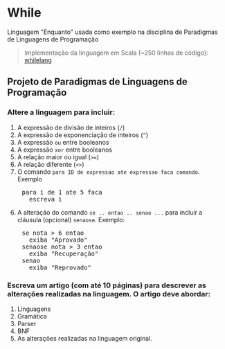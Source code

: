 While
=====

Linguagem "Enquanto" usada como exemplo na disciplina de Paradigmas de Linguagens de Programação

> Implementação da linguagem em Scala (~250 linhas de código): [whilelang](http://github.com/lrlucena/whileleng)

## Projeto de Paradigmas de Linguagens de Programação

### Altere a linguagem para incluir:
1. A expressão de divisão de inteiros (`/`)
2. A expressão de exponenciação de inteiros (`^`)
3. A expressão `ou` entre booleanos
4. A expressão `xor` entre booleanos
5. A relação maior ou igual (`>=`)
6. A relação diferente (`<>`)
5. O comando `para ID de expressao ate expressao faca comando`. Exemplo
<pre>
    para i de 1 ate 5 faca
      escreva i
</pre>
6. A alteração do comando `se .. entao .. senao ...` para incluir a cláusula (opcional) `senaose`. Exemplo:
<pre>
    se nota > 6 entao
      exiba "Aprovado"
    senaose nota > 3 entao
      exiba "Recuperação"
    senao
      exiba "Reprovado"
</pre>

### Escreva um artigo (com até 10 páginas) para descrever as alterações realizadas na linguagem. O artigo deve abordar:
1. Linguagens
2. Gramática
3. Parser
4. BNF
5. As alterações realizadas na linguagem original.
